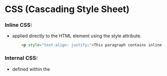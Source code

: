 # CSS (Cascading Style Sheet)
### Inline CSS:
- applied directly to the HTML element using the style attribute.
    ```html
        <p style="text-align: justify;">This paragraph contains inline CSS.</p>
    ```
### Internal CSS:
- defined within the <style> tag in the <head> section of the HTML document.
    ```html
        <!DOCTYPE html>
        <html lang="en">
        <head>
            <style>
                h2 { text-align: center; color: red; }
            </style>
        </head>
        <body>
            <h2>This heading is with internal CSS.</h2>
        </body>
    ```
### External CSS:
- defined in a seperate CSS file and linked to the HTML document using the <link> tag.
    - `index.html`
    ```html
        <!DOCTYPE html>
        <html lang="en">
        <head>
            <link rel="stylesheet" href="style.css"/>
        </head>
        <body>
            <h2>This heading is with internal CSS.</h2>
        </body>
    ```
    - `style.css`
    ```css
        h2 {
            text-align: center;
            color: red;
        }
    ```
---
## CSS Selectors:
### Element Selector:
- Select all instances of a particular HTML element.
    ```css
        p {
            color: lightblue;
        }
    ```
### Class Selector:
- Selects elements with a specific class attribute.
    ```css
        .container {
            background-color: silver;
        }
    ```
### ID Selector:
- Selects a single element with a specific id attribute.
    ```css
        #navbar {
            background-color: pink;
        }
    ```
---

## CSS Typography and CSS Box Model
### Typography
- **Attribures**
    - color --> sets font color
    - font-seze --> sets the size of the font
    - font-weight --> sets the thickness of the font
    - font-style --> sets the font style
- **Example**
    ```css
        p {
            color: lightblue;
            font-size: 18px;
            font-weight: 700;
            font-style: italic;
        }
    ```
- **Attribures**
    - content --> includes the content's height and width<br>
    - border --> line that surrounds the content, can have specific - width, style and color<br>
    - padding --> space between content and border<br>
    - margin --> space between the border of the content and surrounding elements. 
- **Example**
    ```css
        .box {
            width: 200px;
            height: 100px;
            border: 2px solid gray;
            padding: 20px;
            margin: 10px;
        }
    ```

## CSS Positioning
- Allows to place elements precisely in desired place.
- **Properties:** static, relative, absolute, fixed, sticky.
- The properties offer flexibility for organizing content.
- For Example,
    - **`relative`** - moves an element to its normal position
    - **`absolute`** - places an element based on its closest positioned ancestor.

### `Static` Positioning:
- The default position behavior of an element. If no position property is diclered, the element considered it as default position: **static**.

### `Relative` Positioning:
- The element will move relative to its normal/actual position.
- Allows the use of **top**, **bottom**, **left** and **right** properties for adjustment.
    ```css
        .one {
            background-color: powderblue;
            position: relative;
            right: 50px;
        }
    ```

### `Absolute` Positioning:
- The element will move relativele to the nearest positioned (parent) element.
- If none, it positioned relative to the initial containing block (usually - the <html> element).
    ```css
        .one {
            background-color: powderblue;
            position: absolute;
            top: 50px;
            left: 0px;
        }
    ```

### `Fixed` Positioning:
- The element will be positioned relative to the browser window.
- Remain fixed even when the page is being scrolled.
    ```css
        .navbar {
            background-color: gray;
            position: fixed;
            top: 0px;
            width: 100%;
            text-align: center;
        }
    ```

### `Sticky` Positioning:
- The element acts like relative positioning until the element reaches a specified point during scrolling, then it become `fixed`.
    ```css
        .sticky-navbar {
            background-color: gray;
            position: sticky;
            top: 0px;
        }
    ```

### `Z-Index` Positioning:**
- Z-Index specifies the stack order of an element.
- Higher z-index valued element is displayed in front of lower valued element.
    ```css
        #first {
            background-color: gray;
            position: absolute;
            z-index: -1
            top: 30px;
            left: 30px;
        }
        #second {
            background-color: maroon;
            position: absolute;
            top: 10px;
            left: 10px;
        }
        #third {
            background-color: gray;
            position: absolute;
            z-index: -2
            top: 50px;
            left: 50px;
        }
    ```

## CSS Flexbox and Grid
### FlexBox
- One dimensional layout model, designed for arranging elements in a row or in a column.
- Simplifly the complex layout. **How?** - Elements can dynamically adjust their size and position within a container, depending on the available space.

#### Display Flex:
- defines a flex container; enables a flex context for all its direct children.
    ```css
        .container {
            display: flex;
        }
    ```

#### Flex Direction:
- defines the direction of the flex items, places in the flex container.
    ```css
        .container {
            display: flex;
            flex-direction: row | row-reverse | column | column-reverse;
        }
    ```

#### Justify Content:
- distributes extra free space left over when all the flex items on a line are inflexible or flexible but have reached their maximum size.
    ```css
        .container {
            display: flex;
            justify-content: flex-start | flex-end | center | space-between | space-around | space-evenly;
        }
    ```

#### Align Items:
- defines the default behavior for how flex items are laid out along the cross-axis on the current line.
    ```css
        .container {
            display: flex;
            align-items: stretch | flex-start | flex-end | center | baseline;
        }
    ```

#### Gap:
- gap controls the space between flex items.
    ```css
        .container {
            display: flex;
            gap: 10px;
            gap: 10px 20px; /*row-gap column-gap*/
            row-gap: 10px;
            column-gap: 20px;
        }
    ```

#### **Flexbox Example**
- In index.html:
    ```html
        <!DOCTYPE html>
        <html lang="en">
            <head>
                <title>CSS Flex Document</title>
                <link rel="stylesheet" href="style.css" />
            </head>
            <body>
                <div class="parent">
                    <div class="child">
                        <p>Flexbox is a one-dimensional layout model, primarily designed for arranging elements in a row or in a column.</p>
                    </div>
                    <div class="child">
                        <p>
                            Flexbox is a one-dimensional layout model, primarily designed for arranging elements in a row or in a column.
                        </p>
                    </div>
                    <div class="child">
                        <p>Flexbox is a one-dimensional layout model, primarily designed for 
                            arranging elements in a row or in a column.</p>
                    </div>
                    <div class="child">
                        <p>
                            Flexbox is a one-dimensional layout model, primarily designed for 
                            arranging elements in a row or in a column.
                        </p>
                    </div>
                </div>
            </body>
        </html>
    ```
- In style.css: 
    ```css
        .parent {
            display: flex;
            flex-direction: row;
            gap: 10px;
            padding: 10px;
            height: 600px;
            background-color: tan;
            align-items: center;
            justify-content: center;
        }
        .child {
            border: 2px solid gray;
            padding: 10px;
            width: 200px;
        }
    ```